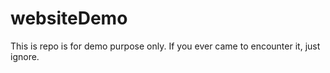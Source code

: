 # websiteDemo

This is repo is for demo purpose only.
If you ever came to encounter it, just ignore. 
